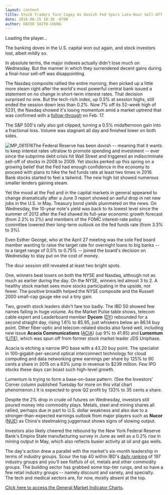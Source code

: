 ```yaml
---
layout: content
title: Stock Traders Turn Cagey As Dovish Fed Spurs Late-Hour Sell-Off
date: 2016-06-15 18:36 -0700
author: DAVID SAITO-CHUNG
---
```






Loading the player...
 


The banking doves in the U.S. capital won out again, and stock investors lost, albeit mildly so.


In absolute terms, the major indexes actually didn't lose much on Wednesday. But the manner in which they surrendered decent gains during a final-hour sell-off was disappointing.


The Nasdaq composite rallied the entire morning, then picked up a little more steam right after the world's most powerful central bank issued a statement on no change in short-term interest rates. That decision surprised no one. But the tech-rich index, up 0.5% at session highs, still ended the session down less than 0.2%. Now 7% off its 52-week high of 5231, the Nasdaq showed it's losing momentum amid a market uptrend that was confirmed with a [follow-through](https://www.investors.com/market-trend/the-big-picture/nasdaq-stages-another-follow-through-but-new-stock-highs-still-look-wafer-thin/) on Feb. 17.


The S&P 500's rally also got clipped, turning a 0.5% midafternoon gain into a fractional loss. Volume was stagnant all day and finished lower on both sides.


![MP_061516](https://www.investors.com/wp-content/uploads/2016/06/MP_061516-167x300.jpg)The Federal Reserve has been dovish -- meaning that it wants to keep interest rates ultralow to promote spending and investment -- ever since the subprime debt crisis hit Wall Street and triggered an indiscriminate sell-off of stocks in 2008 to 2009. Yet stocks perked up this spring on a growing belief that the Fed had enough confidence in the economy to proceed with plans to hike the fed funds rate at least two times in 2016. Bank stocks started to feel a tailwind. The new high list showed numerous smaller lenders gaining steam.


Yet the mood at the Fed and in the capital markets in general appeared to change dramatically after a June 3 report showed an awful drop in net new jobs in the U.S. in May. Treasury bond yields plummeted on the news. On Wednesday, the 10-year note's yield was back to its lowest level since the summer of 2012 after the Fed shaved its full-year economic growth forecast (from 2.2% to 2%) and members of the FOMC interest-rate policy committee lowered their long-term outlook on the fed funds rate (from 3.3% to 3%).


Even Esther George, who at the April 27 meeting was the sole Fed board member wanting to raise the target rate for overnight loans to big banks -- to a target range of 0.5% to 0.75% -- joined the board's decision on Wednesday to stay put on the cost of money.


The dour session still revealed at least two bright spots.


One, winners beat losers on both the NYSE and Nasdaq, although not as much as earlier during the day. On the NYSE, winners led almost 3 to 2. A healthy stock market sees more stocks participating in the upside, not fewer. The positive breadth helped the NYSE composite and the Russell 2000 small-cap gauge eke out a tiny gain.


Two, growth stock leaders didn't fare too badly. The IBD 50 showed few names falling in huge volume. As the Market Pulse table shows, telecom cable expert and Leaderboard member **Dycom** ([DY](https://research.investors.com/quote.aspx?symbol=DY)) rebounded for a second straight day, rising 1.6% to 85.95, just whiskers below an 86.14 buy point. Other fiber-optic and telecom-related stocks also fared well, including new issue **Acacia Communications** ([ACIA](https://research.investors.com/quote.aspx?symbol=ACIA)) (up 9% to 41.85) and **Lumentum** ([LITE](https://research.investors.com/quote.aspx?symbol=LITE)), which was spun off from former stock market leader JDS Uniphase.


Acacia is etching a narrow IPO base with a 43.20 buy point. The specialist in 100-gigabit-per-second optical interconnect technology for cloud computing and data networking grew earnings per share by 125% to 90 cents a share in 2015 on a 63% jump in revenue to $239 million. Few IPO stocks these days can boast such high-level growth.


Lumentum is trying to form a base-on-base pattern. (See the Investors' Corner column published Tuesday for more on this vital chart phenomenon.) It is expected to grow Q2 profit by 133% to 35 cents a share.


Despite the 2% drop in crude oil futures on Wednesday, investors still poured money into commodity plays. Metals, steel and mining shares all rallied, perhaps due in part to U.S. dollar weakness and also due to a stronger-than-expected earnings outlook from major players such as **Nucor** ([NUE](https://research.investors.com/quote.aspx?symbol=NUE)) as China's steelmaking juggernaut shows signs of slowing output.


Investors also likely cheered the rebound by the New York Federal Reserve Bank's Empire State manufacturing survey in June as well as a 0.2% rise in mining output in May, which also reflects busier activity at oil and gas wells.


The day's action drew a parallel with the market's six-month leadership in terms of industry groups. Scour the top 40 within IBD's [daily ranking](https://www.investors.com/data-tables/industry-sub-group-rankings-june-14-2016/) of 197 industry groups and you'll see fistfuls of oil, metals and other commodity groups. The building sector has grabbed some top-tier rungs, and so have a few retail industry groups -- namely discount and variety, and specialty. The tech and medical sectors are, for now, mostly absent at the top.


[Click here to access the General Market Indicator Charts](https://www.investors.com/wp-content/uploads/2016/06/IBD1506155046GMI.pdf).




